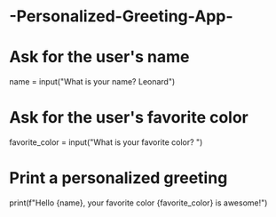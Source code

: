 # -Personalized-Greeting-App-
# Ask for the user's name
name = input("What is your name? Leonard")

# Ask for the user's favorite color
favorite_color = input("What is your favorite color? ")

# Print a personalized greeting
print(f"Hello {name}, your favorite color {favorite_color} is awesome!")
